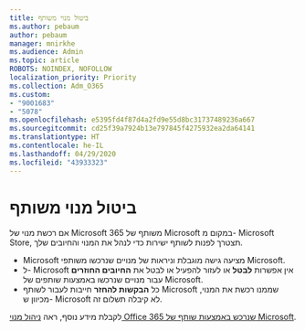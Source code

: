 ```yaml
---
title: ביטול מנוי משותף
ms.author: pebaum
author: pebaum
manager: mnirkhe
ms.audience: Admin
ms.topic: article
ROBOTS: NOINDEX, NOFOLLOW
localization_priority: Priority
ms.collection: Adm_O365
ms.custom:
- "9001683"
- "5078"
ms.openlocfilehash: e5395fd4f87d4a2fd9e55d8bc31737489236a667
ms.sourcegitcommit: cd25f39a7924b13e797845f4275932ea2da64141
ms.translationtype: HT
ms.contentlocale: he-IL
ms.lasthandoff: 04/29/2020
ms.locfileid: "43933323"
---
```

# <a name="cancel-subscription-from-partner"></a>ביטול מנוי משותף

אם רכשת מנוי של Microsoft 365 משותף של Microsoft במקום מ- Microsoft Store, תצטרך לפנות לשותף ישירות כדי לנהל את המנוי והחיובים שלך.

- Microsoft מציעה גישה מוגבלת וניראות של מנויים שנרכשו משותפי Microsoft. 
- ל- Microsoft אין אפשרות **לבטל** או לעזור להפעיל או לבטל את **החיובים החוזרים** עבור מנויים שנרכשו באמצעות שותפים של Microsoft. 
- כל **הבקשות להחזר** חייבות לעבור לשותף Microsoft שממנו רכשת את המנוי, מכיוון ש- Microsoft לא קיבלה תשלום זה. 

לקבלת מידע נוסף, ראה [ניהול מנוי Office 365 שנרכש באמצעות שותף של Microsoft](https://support.microsoft.com/help/4230739/microsoft-account-manage-office-365-subscription-from-third-party). 
